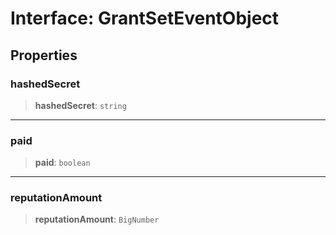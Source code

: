 # Interface: GrantSetEventObject

## Properties

### hashedSecret

> **hashedSecret**: `string`

***

### paid

> **paid**: `boolean`

***

### reputationAmount

> **reputationAmount**: `BigNumber`
